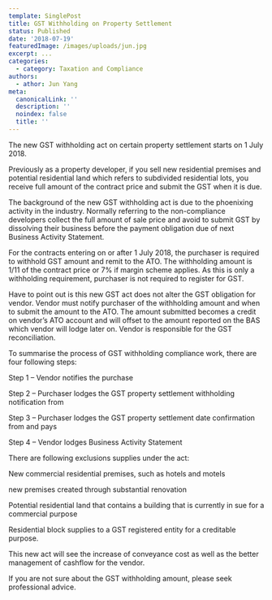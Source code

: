 ```yaml
---
template: SinglePost
title: GST Withholding on Property Settlement
status: Published
date: '2018-07-19'
featuredImage: /images/uploads/jun.jpg
excerpt: ...
categories:
  - category: Taxation and Compliance
authors:
  - athor: Jun Yang
meta:
  canonicalLink: ''
  description: ''
  noindex: false
  title: ''
---
```

The new GST withholding act on certain property settlement starts on 1 July 2018.

Previously as a property developer, if you sell new residential premises and potential residential land which refers to subdivided residential lots, you receive full amount of the contract price and submit the GST when it is due.

The background of the new GST withholding act is due to the phoenixing activity in the industry.  Normally referring to the non-compliance developers collect the full amount of sale price and avoid to submit GST by dissolving their business before the payment obligation due of next Business Activity Statement.

For the contracts entering on or after 1 July 2018, the purchaser is required to withhold GST amount and remit to the ATO.  The withholding amount is 1/11 of the contract price or 7% if margin scheme applies.  As this is only a withholding requirement, purchaser is not required to register for GST.

Have to point out is this new GST act does not alter the GST obligation for vendor.  Vendor must notify purchaser of the withholding amount and when to submit the amount to the ATO.  The amount submitted becomes a credit on vendor’s ATO account and will offset to the amount reported on the BAS which vendor will lodge later on.  Vendor is responsible for the GST reconciliation.

To summarise the process of GST withholding compliance work, there are four following steps:

Step 1 – Vendor notifies the purchase

Step 2 – Purchaser lodges the GST property settlement withholding notification from

Step 3 – Purchaser lodges the GST property settlement date confirmation from and pays

Step 4 – Vendor lodges Business Activity Statement

There are following exclusions supplies under the act:

New commercial residential premises, such as hotels and motels

new premises created through substantial renovation

Potential residential land that contains a building that is currently in sue for a commercial purpose

Residential block supplies to a GST registered entity for a creditable purpose.

This new act will see the increase of conveyance cost as well as the better management of cashflow for the vendor.

If you are not sure about the GST withholding amount, please seek professional advice.
